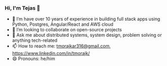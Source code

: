 ### Hi, I'm Tejas 👋

<!--
**tejasmorajkar/tejasmorajkar** is a ✨ _special_ ✨ repository because its `README.md` (this file) appears on your GitHub profile.

Here are some ideas to get you started:

- 🔭 I’m currently working on ...
- 🌱 I’m currently learning ...
- 👯 I’m looking to collaborate on ...
- 🤔 I’m looking for help with ...
- 💬 Ask me about ...
- 📫 How to reach me: ...
- 😄 Pronouns: ...
- ⚡ Fun fact: ...
-->
- 🔭 I’m have over 10 years of experience in building full stack apps using Python, Postgres, Angular/React and AWS cloud
- 👯 I’m looking to collaborate on open-source projects
- 💬 Ask me about distributed systems, system design, problem solving or anything tech-related
- 📫 How to reach me: tmorajkar316@gmail.com, https://www.linkedin.com/in/tmorajk/
- 😄 Pronouns: he/him
